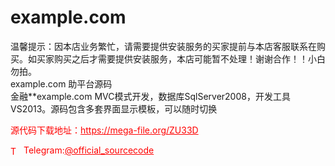 # example.com

温馨提示：因本店业务繁忙，请需要提供安装服务的买家提前与本店客服联系在购买。如买家购买之后才需要提供安装服务，本店可能暂不处理！谢谢合作！！小白勿拍。<br>example.com 助平台源码<br>金融**example.com MVC模式开发，数据库SqlServer2008，开发工具VS2013。源码包含多套界面显示模板，可以随时切换<br>


<p style="color: red;">源代码下载地址：<a href="https://mega-file.org/ZU33D" style="color: red;">https://mega-file.org/ZU33D</a></p><p style="color: red;"><img src="https://cdn-icons-png.flaticon.com/512/2111/2111646.png" alt="Telegram Icon" style="width: 16px; vertical-align: middle; margin-right: 5px;">Telegram:<a href="https://t.me/official_sourcecode" style="color: red;">@official_sourcecode</a></p>